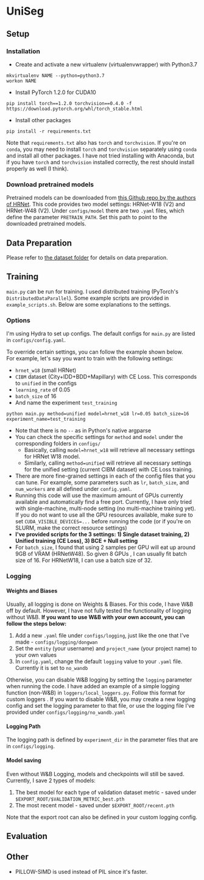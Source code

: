 # UniSeg

## Setup

### Installation

* Create and activate a new virtualenv (virtualenvwrapper) with Python3.7
```
mkvirtualenv NAME --python=python3.7
workon NAME
```

* Install PyTorch 1.2.0 for CUDA10
```
pip install torch==1.2.0 torchvision==0.4.0 -f https://download.pytorch.org/whl/torch_stable.html
```

* Install other packages
```
pip install -r requirements.txt
```

Note that `requirements.txt` also has `torch` and `torchvision`. If you're on `conda`, you may need to install `torch` and `torchvision` separately using `conda` and install all other packages. I have not tried installing with Anaconda, but if you have `torch` and `torchvision` installed correctly, the rest should install properly as well (I think). 

### Download pretrained models

Pretrained models can be downloaded from [this Github repo by the authors of HRNet](https://github.com/HRNet/HRNet-Image-Classification). This code provides two model settings: HRNet-W18 (V2) and HRNet-W48 (V2).
Under `configs/model` there are two `.yaml` files, which define the parameter `PRETRAIN_PATH`. Set this path to point
 to the downloaded pretrained models. 

## Data Preparation
Please refer to [the dataset folder](./datasets) for details on data preparation.


## Training

`main.py` can be run for training. I used distributed training (PyTorch's `DistributedDataParallel`). Some example
 scripts are provided in `example_scripts.sh`. Below are some explanations to the settings.

### Options

I'm using Hydra to set up configs. The default configs for `main.py` are listed in `configs/config.yaml`. 

To override certain settings, you can follow the example shown below. \
For example, let's say you want to train with the following settings:
 * `hrnet_w18` (small HRNet)
 * `CIBM` dataset (City+IDD+BDD+Mapillary) with CE Loss. This corresponds to `unified` in the configs
 * `learning_rate` of 0.05
 * `batch_size` of 16
 * And name the experiment `test_training` 

```
python main.py method=unified model=hrnet_w18 lr=0.05 batch_size=16 experiment_name=test_training
```

* Note that there is no `--` as in Python's native argparse
* You can check the specific settings for `method` and `model` under the corresponding folders in `configs/`
    * Basically, calling `model=hrnet_w18` will retrieve all necessary settings for HRNet W18 model.
    * Similarly, calling `method=unified` will retrieve all necessary settings for the unified setting (current CIBM dataset) with CE Loss training.
* There are more fine-grained settings in each of the config files that you can tune. For example, some parameters such as `lr`, `batch_size`, and `num_workers` are all defined under `config.yaml`.
* Running this code will use the maximum amount of GPUs currently available and automatically find a free port. Currently, I have only tried with single-machine, multi-node setting (no multi-machine training yet). If you do not want to use all the GPU resources available, make sure to set `CUDA_VISIBLE_DEVICES=...` before running the code (or if you're on SLURM, make the correct resource settings)
* **I've provided scripts for the 3 settings: 1) Single dataset training, 2) Unified training (CE Loss), 3) BCE + Null
 setting**
* For `batch_size`, I found that using 2 samples per GPU will eat up around 9GB of VRAM (HRNetW48). So given 8 GPUs
, I can usually fit batch size of 16. For HRNetW18, I can use a batch size of 32.
 
### Logging
#### Weights and Biases
Usually, all logging is done on Weights & Biases. For this code, I have W&B off by default. However, I
 have not fully tested the functionality of logging without W&B. **If you want to use W&B with your own account, you can follow the steps below:**
1. Add a new `.yaml` file under `configs/logging`, just like the one that I've made - `configs/logging/dongwan`
2. Set the `entity` (your username) and `project_name` (your project name) to your own values
3. In `config.yaml`, change the default `logging` value to your `.yaml` file. Currently it is set to `no_wandb`

Otherwise, you can disable W&B logging by setting the `logging` parameter when running the code. I have added an
 example of a simple logging function (non-W&B) in `loggers/local_loggers.py`. Follow this format for custom loggers
 . If you want to disable W&B, you may create a new logging config and set the logging parameter to that file, or use
  the logging file I've provided under `configs/logging/no_wandb.yaml`

#### Logging Path
The logging path is defined by `experiment_dir` in the parameter files that are in `configs/logging`.

#### Model saving
Even without W&B Logging, models and checkpoints will still be saved. Currently, I save 2 types of models:
1. The best model for each type of validation dataset metric - saved under `$EXPORT_ROOT/$VALIDATION_METRIC_best.pth`
2. The most recent model - saved under `$EXPORT_ROOT/recent.pth`

Note that the export root can also be defined in your custom logging config.

## Evaluation


## Other

* PILLOW-SIMD is used instead of PIL since it's faster. 
